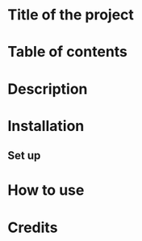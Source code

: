 # Title of the project
# Table of contents


# Description


# Installation

## Set up 


# How to use

# Credits 